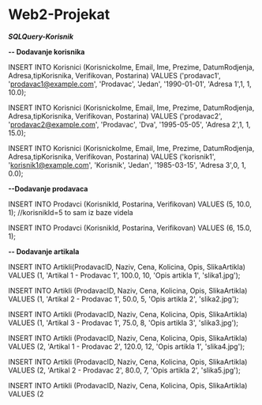 # Web2-Projekat
**_SQLQuery-Korisnik_**

**-- Dodavanje korisnika**

INSERT INTO Korisnici (KorisnickoIme, Email, Ime, Prezime, DatumRodjenja, Adresa,tipKorisnika, Verifikovan, Postarina)
VALUES ('prodavac1', 'prodavac1@example.com', 'Prodavac', 'Jedan', '1990-01-01', 'Adresa 1',1, 1, 10.0);

INSERT INTO Korisnici (KorisnickoIme, Email, Ime, Prezime, DatumRodjenja, Adresa,tipKorisnika, Verifikovan, Postarina)
VALUES ('prodavac2', 'prodavac2@example.com', 'Prodavac', 'Dva', '1995-05-05', 'Adresa 2',1, 1, 15.0);

INSERT INTO Korisnici (KorisnickoIme, Email, Ime, Prezime, DatumRodjenja, Adresa,tipKorisnika, Verifikovan, Postarina)
VALUES ('korisnik1', 'korisnik1@example.com', 'Korisnik', 'Jedan', '1985-03-15', 'Adresa 3',0, 1, 0.0);

**--Dodavanje prodavaca**

INSERT INTO Prodavci (KorisnikId, Postarina, Verifikovan)
VALUES (5, 10.0, 1); //korisnikId=5 to sam iz baze videla

INSERT INTO Prodavci (KorisnikId, Postarina, Verifikovan)
VALUES (6, 15.0, 1);

**-- Dodavanje artikala**

INSERT INTO Artikli(ProdavacID, Naziv, Cena, Kolicina, Opis, SlikaArtikla)
VALUES (1, 'Artikal 1 - Prodavac 1', 100.0, 10, 'Opis artikla 1', 'slika1.jpg');

INSERT INTO Artikli (ProdavacID, Naziv, Cena, Kolicina, Opis, SlikaArtikla)
VALUES (1, 'Artikal 2 - Prodavac 1', 50.0, 5, 'Opis artikla 2', 'slika2.jpg');

INSERT INTO Artikli (ProdavacID, Naziv, Cena, Kolicina, Opis, SlikaArtikla)
VALUES (1, 'Artikal 3 - Prodavac 1', 75.0, 8, 'Opis artikla 3', 'slika3.jpg');

INSERT INTO Artikli (ProdavacID, Naziv, Cena, Kolicina, Opis, SlikaArtikla)
VALUES (2, 'Artikal 1 - Prodavac 2', 120.0, 12, 'Opis artikla 1', 'slika4.jpg');

INSERT INTO Artikli (ProdavacID, Naziv, Cena, Kolicina, Opis, SlikaArtikla)
VALUES (2, 'Artikal 2 - Prodavac 2', 80.0, 7, 'Opis artikla 2', 'slika5.jpg');

INSERT INTO Artikli (ProdavacID, Naziv, Cena, Kolicina, Opis, SlikaArtikla)
VALUES (2


